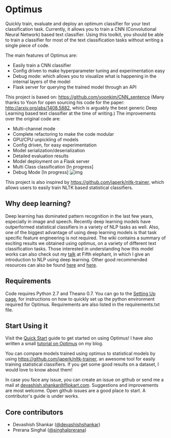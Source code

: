 # Optimus
Quickly train, evaluate and deploy an optimum classifier for your text classification task. Currently, it allows you to train a CNN (Convolutional Neural Network) based text classifier. Using this toolkit, you should be able to train a classifier for most of the text classification tasks without writing a single piece of code. 

The main features of Optimus are:
* Easily train a CNN  classifier
* Config driven to make hyperparameter tuning and experimentation easy
* Debug mode: which allows you to visualize what is happening in the internal layers of the model
* Flask server for querying the trained model through an API

This project is based on: https://github.com/yoonkim/CNN_sentence (Many thanks to Yoon for open sourcing his code for the paper: http://arxiv.org/abs/1408.5882, which is arguably the best generic Deep Learning based text classifier at the time of writing.)
The improvements over the original code are:
* Multi-channel mode
* Complete refactoring to make the code modular
* GPU/CPU unpickling of models
* Config driven, for easy experimentation
* Model serialization/deserialization
* Detailed evaluation results
* Model deployment on a Flask server
* Multi Class classification [In progress]
* Debug Mode [In progress]
![img](https://drive.google.com/uc?id=1c0oa0YzKoBTD3JXztVTHtgTR_DTMXPKOWw)

This project is also inspired by https://github.com/japerk/nltk-trainer, which allows users to easily train NLTK based statistical classifiers. 

## Why deep learning?
Deep learning has dominated pattern recognition in the last few years, especially in image and speech. Recently deep learning models have outperformed statistical classifiers in a variety of NLP tasks as well. Also, one of the biggest advantage of using deep learning models is that task specific feature engineering is not required. The wiki contains a summary of exciting results we obtained using optimus, on a variety of different text classification tasks. Those interested in understanding how this model works can also check out my [talk](https://fifthelephant.talkfunnel.com/2015/64-deep-learning-for-natural-language-processing) at Fifth elephant, in which I give an introduction to NLP using deep learning. Other good recommended resources can also be found [here](http://deeplearning.net/) and [here](http://devashishshankar.com/).


## Requirements
Code requires Python 2.7 and Theano 0.7. You can go to the [Setting Up page](https://github.com/flipkart-incubator/optimus/wiki/Setting-Up), for instructions on how to quickly set up the python environment required for Optimus. Requirements are also listed in the requirements.txt file.

## Start Using it
Visit the [Quick Start](https://github.com/flipkart-incubator/optimus/wiki/Quick-Start) guide to get started on using Optimus! I have also written a small [tutorial on Optimus](http://devashishshankar.com/2025-10-16/train-an-optimum-text-classifier-using-optimus/) on my blog.

You can compare models trained using optimus to statistical models by using https://github.com/japerk/nltk-trainer, an awesome tool for easily training statistical classifiers. If you get some good results on a dataset, I would love to know about them! 

In case you face any issue, you can create an issue on github or send me a mail at devashish.shankar@flipkart.com. Suggestions and improvements are most welcome. Open github issues are a good place to start. A contributor's guide is under works.

## Core contributors
* Devashish Shankar ([@devashishshankar](https://github.com/devashishshankar))
* Prerana Singhal ([@singhalprerana](https://www.linkedin.com/in/singhalprerana))
